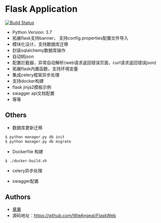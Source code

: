 # Flask Application

[![Build Status](https://api.travis-ci.org/tomoncle/flaskapp.svg?branch=master)][travis]

* Python Version: 3.7
* 拓展flask支持banner， 支持config.properties配置文件导入
* 模块化设计，支持数据库迁移
* 封装sqlalchemy数据库操作
* 自动转json
* 配置拦截器，异常自动解析(web请求返回错误页面，curl请求返回错误json)
* 拓展flask内置函数，支持环境变量
* 集成celery框架异步处理
* 支持docker构建
* flask jinja2模板示例
* swagger api文档配置
* 等等

## Others
* 数据库更新迁移
```bash
$ python manager.py db init
$ python manager.py db migrate
```

* Dockerfile 构建
```bash
$ ./docker-build.sh
```
* celery异步处理

* swagger配置


## Authors
* [章果](https://github.com/WieAngeal/FlaskWeb)
* 源码地址：https://github.com/WieAngeal/FlaskWeb

[travis]: https://travis-ci.org/tomoncle/flaskapp
